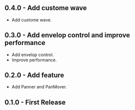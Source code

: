 ## 0.4.0 - Add custome wave
* Add custome wave.

## 0.3.0 - Add envelop control and improve performance
* Add envelop control.
* Improve performance.

## 0.2.0 - Add feature
* Add Panner and PanMover.

## 0.1.0 - First Release
